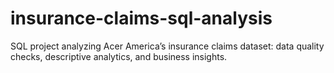 # insurance-claims-sql-analysis
SQL project analyzing Acer America’s insurance claims dataset: data quality checks, descriptive analytics, and business insights.
